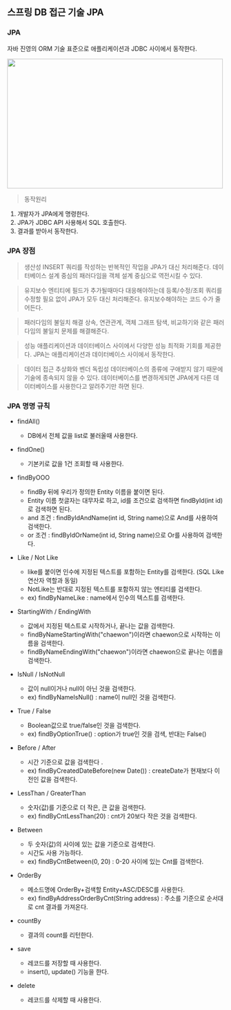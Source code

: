 ## 스프링 DB 접근 기술 JPA

### JPA

자바 진영의 ORM 기술 표준으로 애플리케이션과 JDBC 사이에서 동작한다. 

<img src="https://user-images.githubusercontent.com/97737822/218313587-eb806f99-1d5d-41b5-8217-2a83760ee078.png" width="500" height="300" />

> 동작원리
1. 개발자가 JPA에게 명령한다.
2. JPA가 JDBC API 사용해서 SQL 호출한다.
3. 결과를 받아서 동작한다. 

### JPA 장점

> 생산성
INSERT 쿼리를 작성하는 반복적인 작업을 JPA가 대신 처리해준다. 
데이터베이스 설계 중심의 패러다임을 객체 설계 중심으로 역전시킬 수 있다.

> 유지보수
엔티티에 필드가 추가될때마다 대응해야하는데 등록/수정/조회 쿼리를 수정할 필요 없이 JPA가 모두 대신 처리해준다.
유지보수해야하는 코드 수가 줄어든다.

>패러다임의 불일치 해결
상속, 연관관계, 객체 그래프 탐색, 비교하기와 같은 패러다임의 불일치 문제를 해결해준다.

> 성능
애플리케이션과 데이터베이스 사이에서 다양한 성능 최적화 기회를 제공한다. 
JPA는 애플리케이션과 데이터베이스 사이에서 동작한다.

> 데이터 접근 추상화와 벤더 독립성
데이터베이스의 종류에 구애받지 않기 때문에 기술에 종속되지 않을 수 있다. 
데이터베이스를 변경하게되면 JPA에게 다른 데이터베이스를 사용한다고 알려주기만 하면 된다.

### JPA 명명 규칙

- findAll()
	- DB에서 전체 값을 list로 불러올때 사용한다. 

- findOne()
	- 기본키로 값을 1건 조회할 때 사용한다. 

- findByOOO
	- findBy 뒤에 우리가 정의한 Entity 이름을 붙이면 된다.
	- Entity 이름 첫글자는 대무자로 하고, id를 조건으로 검색하면 findById(int id)로 검색하면 된다.
	- and 조건 : findByIdAndName(int id, String name)으로 And를 사용하여 검색한다. 
	- or 조건 : findByIdOrName(int id, String name)으로 Or를 사용하여 검색한다.

- Like / Not Like
	- like를 붙이면 인수에 지정된 텍스트를 포함하는 Entity를 검색한다. (SQL Like 연산자 역할과 동일)
	- NotLike는 반대로 지정된 텍스트를 포함하지 않는 엔티티를 검색한다.
	- ex) findByNameLike : name에서 인수의 텍스트를 검색한다. 

- StartingWith / EndingWith
	- 값에서 지정된 텍스트로 시작하거나, 끝나는 값을 검색한다. 
	- findByNameStartingWith("chaewon")이라면 chaewon으로 시작하는 이름을 검색한다. 
	- findByNameEndingWith("chaewon")이라면 chaewon으로 끝나는 이름을 검색한다. 

- IsNull / IsNotNull
	- 값이 null이거나 null이 아닌 것을 검색한다. 
	- ex) findByNameIsNull() : name이 null인 것을 검색한다. 

- True / False
	- Boolean값으로 true/false인 것을 검색한다. 
	- ex) findByOptionTrue() : option가 true인 것을 검색, 반대는 False()

- Before / After
	- 시간 기준으로 값을 검색한다 .
	- ex) findByCreatedDateBefore(new Date()) : createDate가 현재보다 이전인 값을 검색한다.

- LessThan / GreaterThan
	- 숫자(값)를 기준으로 더 작은, 큰 값을 검색한다. 
	- ex) findByCntLessThan(20) : cnt가 20보다 작은 것을 검색한다.

- Between 
	- 두 숫자(값)의 사이에 있는 값을 기준으로 검색한다. 
	- 시간도 사용 가능하다. 
	- ex) findByCntBetween(0, 20) : 0-20 사이에 있는 Cnt를 검색한다. 

- OrderBy
	- 메소드명에 OrderBy+검색할 Entity+ASC/DESC를 사용한다.
	- ex) findByAddressOrderByCnt(String address) : 주소를 기준으로 순서대로 cnt 결과를 가져온다. 

- countBy
	- 결과의 count를 리턴한다. 

- save
	- 레코드를 저장할 때 사용한다. 
	- insert(), update() 기능을 한다. 

- delete
	- 레코드를 삭제할 때 사용한다. 
